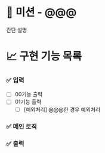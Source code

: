 # 🚀 미션 - @@@

간단 설명

# 📈 구현 기능 목록

### ✅ 입력

- [ ] 00기능 출력
- [ ] 01기능 출력
	- [ ] [예외처리] @@@한 경우 예외처리

### ✅ 메인 로직


### ✅ 출력